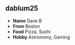 ## dablum25

- **Name** Dave B
- **From** Boston
- **Food** Pizza, Sushi
- **Hobby** Astronomy, Gaming

